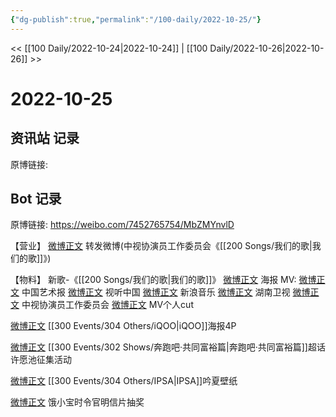 ```yaml
---
{"dg-publish":true,"permalink":"/100-daily/2022-10-25/"}
---
```



<< [[100 Daily/2022-10-24\|2022-10-24]] | [[100 Daily/2022-10-26\|2022-10-26]] >>

# 2022-10-25

## 资讯站 记录

原博链接:

## Bot 记录

原博链接: https://weibo.com/7452765754/MbZMYnvlD

【营业】
[微博正文](http://weibo.com/1736988591/MbYDmDvTj) 转发微博(中视协演员工作委员会《[[200 Songs/我们的歌\|我们的歌]]》)

【物料】
新歌-《[[200 Songs/我们的歌\|我们的歌]]》
[微博正文](http://weibo.com/1943724947/MbTBPvzzJ) 海报
MV:
[微博正文](http://weibo.com/1943724947/MbTxM3Xgb) 中国艺术报
[微博正文](http://weibo.com/7408066931/MbUpgmgvO) 视听中国
[微博正文](http://weibo.com/1266269835/MbUGSsk2f) 新浪音乐
[微博正文](http://weibo.com/1638629382/MbUGipkuf) 湖南卫视
[微博正文](http://weibo.com/2245175993/MbUU235WF) 中视协演员工作委员会
[微博正文](http://weibo.com/6466290670/MbYkv6jtC) MV个人cut

[微博正文](https://m.weibo.cn/6378846558/4828376394891608) [[300 Events/304 Others/iQOO\|iQOO]]海报4P

[微博正文](http://weibo.com/5242381821/MbUPVACKx) [[300 Events/302 Shows/奔跑吧·共同富裕篇\|奔跑吧·共同富裕篇]]超话许愿池征集活动

[微博正文](http://weibo.com/1851789841/MbVb8Ak2A) [[300 Events/304 Others/IPSA\|IPSA]]吟夏壁纸

[微博正文](http://weibo.com/2606197387/MbWVug7z2) 饿小宝时令官明信片抽奖

